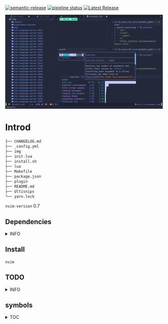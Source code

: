 [![semantic-release](https://img.shields.io/badge/%20%20%F0%9F%93%A6%F0%9F%9A%80-semantic--release-e10079.svg)](https://github.com/semantic-release/semantic-release)
[![pipeline status](https://gitlab.com/oeyoews/nvim/badges/nvim/pipeline.svg)](https://gitlab.com/oeyoews/nvim/-/commits/nvim)
[![Latest Release](https://gitlab.com/oeyoews/nvim/-/badges/release.svg)](https://gitlab.com/oeyoews/nvim/-/releases)

<img src="img/2022-06-17-01-20-01.png" width=512/>

# Introd

```tree
├── CHANGELOG.md
├── _config.yml
├── img
├── init.lua
├── install.sh
├── lua
├── Makefile
├── package.json
├── plugin
├── README.md
├── Ultisnips
└── yarn.lock
```

`nvim-version` 0.7
## Dependencies

<details>
<summary>INFO</summary>

* fzf
* python-pynvim(neovim)
* python(ultisnips)
* npm(for lsp-installer)
* shellcheck, codespell
* make(for install)
* ranger(file manager)
* need install noto-font-emoji or nerd font

</details>

## Install

`nvim`

## TODO

<details>
<summary>INFO</summary>

* [ ] cursor shake for null-ls
* [x] vim-plug or packer.nvim index probleb
* [x] config setting conflict
* [ ] integrate husky and (prettier)
* [x] highlight paraness
* [ ] learn lightspeed
* [x] learn use visual-line multi curline
* [?] json add double how effect config
* [ ] add format stylua by ci/cd
* [x] insert mode to hide cursorline
* [x] automatically install filetype server when first open
* [ ] bug: treesitter multi download
* [x] config opt(load)
* [x] learn packer, test packer automatically
* [x] format lua(include vim), this treesitter
* [x] learn lua: doom-nvim, nvchad to deeply look
* [x] add highlight symbols under cursor functions(terminal gnome support)
* [x] use packer.nvim to replace vim-plug
* [x] tidy vanilla.txt, maybe can write vanilla.markdown, last to txt
* [x] config tab space show in different filetype
* [x] move plugins/*.lua to lua folder, and to pure lua config
* [ ] add window number switch number(mousenum)
* [x] solve gitsign utf8
* [x] how to add templates in nvim
* [x] config norg table
* [x] config format
* [x] some sitution will cause error line repeat(maybe emoji or refresh time error)
  * [x] snowflake:  this emoji will cause this bug in kitty(only)

* [x] config new theme for material, like tilde,
* add shortkeys in vim to open browser html
* [?] fix the zh bug(maybe also is terminal)
* [x] add random banner and random color startup
  * <https://github.com/goolord/alpha-nvim/discussions/16#discussioncomment-2386902>
* first install automatically install
* [x] config dashboard
* [x] this emjoi shadow bug, maybe is kitty terminal(switch to wezterm compare)
* [x] some error tip from feline(active)
* [x] https://github.com/AstroNvim/AstroNvim, learn it option setting and lsp multi separate setting: fix lua global vim setting

</details>


## symbols

<details>
<summary>TOC</summary>
-- @ref: https://vim-jp.org/vimdoc-en/digraph.html
-- ­ • ¶ l ĸ j ─ g ﬀ ض  ß å q w e r t y u і z x c │ b n m ‥ » « µ Q ∥  ¿ © ª ® Æ × ẍ ₤ ⇒ ⇐ ↑ ↓ ⇔ ← → ⊚ ⌂ ∞ 9 ⊙
-- ▬ ▭ ▲ △ ▶ ▷ ▼ ▽ ◀ ◁ ◆ ◇ ◊ ○ ◎ ● ◐ ◑ ◘ ◙ ◢ ◣ ★ ☆ ☜ ☞ ☺ ☻ ☼ ♀ ♂ ♠ ♡ ♢ ♣ ♩ ♪
-- ^@ ^A ^B ^C ^D ^E ^F ^G ^H ^I ^@ ^K ^L ^M ^N ^O ^P ^Q ^R ^S ^T ^U ^V ^W ^X ^Y ^Z ^[ ^\ ^] ^^ ^_ # $ @ [ \ ] ^ ` { | } ~ ^? ~@ ~A ~B ~C ~D ~E ~F ~G ~H ~I ~J ~K ~L ~M ~N ~O ~P ~Q ~R ~S ~T ~U ~V ~W ~X ~Y ~Z ~[ ~\ ~] ~^ ~_ | ¡ ¢ £ ¤ ¥ ¦ § ¨ © ª « ¬ ­ ® ¯ ° ± ² ³ ´ µ ¶ · ¸ ¹ º » ¼ ½ ¾ ¿ À Á Â Ã Ä Å Æ Ç È É Ê Ë Ì Í Î Ï Ð Ñ Ò Ó Ô Õ Ö × Ø Ù Ú Û Ü Ý Þ ß à á â ã ä å æ ç è é ê ë ì í î ï ð ñ ò ó ô õ ö ÷ ø ù ú û ü ý þ ÿ  If ad ch Ā ā Ă ă Ą ą Ć ć Ĉ ĉ Ċ ċ Č č Ď ď Đ đ Ē ē Ĕ ĕ Ė ė Ę ę Ě ě Ĝ ĝ Ğ ğ Ġ ġ Ģ ģ Ĥ ĥ Ħ ħ Ĩ ĩ Ī ī Ĭ ĭ Į į İ ı Ĳ ĳ Ĵ ĵ Ķ ķ ĸ Ĺ ĺ Ļ ļ Ľ ľ Ŀ ŀ Ł ł Ń ń Ņ ņ Ň ň ŉ Ŋ ŋ Ō ō Ŏ ŏ Ő ő Œ œ Ŕ ŕ Ŗ ŗ Ř ř Ś ś Ŝ ŝ Ş ş Š š Ţ ţ Ť ť Ŧ ŧ Ũ ũ Ū ū Ŭ ŭ Ů ů Ű ű Ų ų Ŵ ŵ Ŷ ŷ Ÿ Ź ź Ż ż Ž ž Ơ ơ Ƣ ƣ Ʀ Ư ư Ƶ ƶ Ʒ Ǎ ǎ Ǐ ǐ Ǒ ǒ Ǔ ǔ Ǟ ǟ Ǡ ǡ Ǣ ǣ Ǥ ǥ Ǧ ǧ Ǩ ǩ Ǫ ǫ Ǭ ǭ Ǯ ǯ ǰ Ǵ ǵ ʿ ˇ ˘ ˙ ˚ ˛ ˝ Ά Έ Ή Ί Ό Ύ Ώ ΐ Α Β Γ Δ Ε Ζ Η Θ Ι Κ Λ Μ Ν Ξ Ο Π Ρ Σ Τ Υ Φ Χ Ψ Ω Ϊ Ϋ ά έ ή ί ΰ α β γ δ ε ζ η θ ι κ λ μ ν ξ ο π ρ ς σ τ υ φ χ ψ ω ϊ ϋ ό ύ ώ Ϙ ϙ Ϛ ϛ Ϝ ϝ Ϟ ϟ Ϡ ϡ ϴ ϵ Ё Ђ Ѓ Є Ѕ І Ї Ј Љ Њ Ћ Ќ Ў Џ А Б В Г Д Е Ж З И Й К Л М Н О П Р С Т У Ф Х Ц Ч Ш Щ Ъ Ы Ь Э Ю Я а б в г д е ж з и й к л м н о п р с т у ф х ц ч ш щ ъ ы ь э ю я ё ђ ѓ є ѕ і ї ј љ њ ћ ќ ў џ Ѣ ѣ Ѫ ѫ Ѳ ѳ Ѵ ѵ Ҁ ҁ Ґ ґ א ב ג ד ה ו ז ח ט י ך כ ל ם מ ן נ ס ע ף פ ץ צ ק ר ש ת ، ؛ ؟ ء آ أ ؤ إ ئ ا ب ة ت ث ج ح خ د ذ ر ز س ش ص ض ط ظ ع غ ـ ف ق ك ل م ن ه و ى ي ً ٌ ٍ َ ُ ِ ّ ْ ٰ پ ڤ گ ۰ ۱ ۲ ۳ ۴ ۵ ۶ ۷ ۸ ۹ Ḃ ḃ Ḇ ḇ Ḋ ḋ Ḏ ḏ Ḑ ḑ Ḟ ḟ Ḡ ḡ Ḣ ḣ Ḧ ḧ Ḩ ḩ Ḱ ḱ Ḵ ḵ Ḻ ḻ Ḿ ḿ Ṁ ṁ Ṅ ṅ Ṉ ṉ Ṕ ṕ Ṗ ṗ Ṙ ṙ Ṟ ṟ Ṡ ṡ Ṫ ṫ Ṯ ṯ Ṽ ṽ Ẁ ẁ Ẃ ẃ Ẅ ẅ Ẇ ẇ Ẋ ẋ Ẍ ẍ Ẏ ẏ Ẑ ẑ Ẕ ẕ ẖ ẗ ẘ ẙ Ả ả Ẻ ẻ Ẽ ẽ Ỉ ỉ Ỏ ỏ Ủ ủ Ỳ ỳ Ỷ ỷ Ỹ ỹ ἀ ἁ ἂ ἃ ἄ ἅ ἆ ἇ               ‐ – — ― ‖ ‗ ‘ ’ ‚ ‛ “ ” „ ‟ † ‡ • ‥ … ‰ ′ ″ ‴ ‵ ‶ ‷ ‸ ‹ › ※ ‾ ⁄ ⁰ ⁴ ⁵ ⁶ ⁷ ⁸ ⁹ ⁺ ⁻ ⁼ ⁽ ⁾ ⁿ ₀ ₁ ₂ ₃ ₄ ₅ ₆ ₇ ₈ ₉ ₊ ₋ ₌ ₍ ₎ ₤ ₧ ₩ € ₽ ₽ ℃ ℅ ℉ № ℗ ℞ ℠ ™ Ω Å ⅓ ⅔ ⅕ ⅖ ⅗ ⅘ ⅙ ⅚ ⅛ ⅜ ⅝ ⅞ Ⅰ Ⅱ Ⅲ Ⅳ Ⅴ Ⅵ Ⅶ Ⅷ Ⅸ Ⅹ Ⅺ Ⅻ ⅰ ⅱ ⅲ ⅳ ⅴ ⅵ ⅶ ⅷ ⅸ ⅹ ⅺ ⅻ ← ↑ → ↓ ↔ ↕ ⇐ ⇒ ⇔ ∀ ∂ ∃ ∅ ∆ ∇ ∈ ∋ ∏ ∑ − ∓ ∗ ∘ ∙ √ ∝ ∞ ∟ ∠ ∥ ∧ ∨ ∩ ∪ ∫ ∬ ∮ ∴ ∵ ∶ ∷ ∼ ∾ ≃ ≅ ≈ ≌ ≓ ≠ ≡ ≤ ≥ ≪ ≫ ≮ ≯ ⊂ ⊃ ⊆ ⊇ ⊙ ⊚ ⊥ ⋅ ⋮ ⋯ ⌂ ⌈ ⌉ ⌊ ⌋ ⌐ ⌒ ⌕ ⌠ ⌡ 〈 〉 ␣ ⑀ ⑁ ⑂ ⑃ ⑆ ⑇ ⑈ ⑉ ⒈ ⒉ ⒊ ⒋ ⒌ ⒍ ⒎ ⒏ ⒐ ─ ━ │ ┃ ┄ ┅ ┆ ┇ ┈ ┉ ┊ ┋ ┌ ┍ ┎ ┏ ┐ ┑ ┒ ┓ └ ┕ ┖ ┗ ┘ ┙ ┚ ┛ ├ ┝ ┠ ┣ ┤ ┥ ┨ ┫ ┬ ┯ ┰ ┳ ┴ ┷ ┸ ┻ ┼ ┿ ╂ ╋ ╱ ╲ ▀ ▄ █ ▌ ▐ ░ ▒ ▓ ■ □ ▢ ▣ ▤ ▥ ▦ ▧ ▨ ▩ ▪ ▬ ▭ ▲ △ ▶ ▷ ▼ ▽ ◀ ◁ ◆ ◇ ◊ ○ ◎ ● ◐ ◑ ◘ ◙ ◢ ◣ ★ ☆ ☜ ☞ ☺ ☻ ☼ ♀ ♂ ♠ ♡ ♢ ♣ ♩ ♪ ♫ ♭ ♮ ♯ ✓ ✗ ✠ 　 、 。 〃 〄 々 〆 〇 《 》 「 」 『 』 【 】 〒 〓 〔 〕 〖 〗 〜 ぁ あ ぃ い ぅ う ぇ え ぉ お か が き ぎ く ぐ け げ こ ご さ ざ し じ す ず せ ぜ そ ぞ た だ ち ぢ っ つ づ て で と ど な に ぬ ね の は ば ぱ ひ び ぴ ふ ぶ ぷ へ べ ぺ ほ ぼ ぽ ま み む め も ゃ や ゅ ゆ ょ よ ら り る れ ろ ゎ わ ゐ ゑ を ん ゔ ゛ ゜ ゝ ゞ ァ ア ィ イ ゥ ウ ェ エ ォ オ カ ガ キ ギ ク グ ケ ゲ コ ゴ サ ザ シ ジ ス ズ セ ゼ ソ ゾ タ ダ チ ヂ ッ ツ ヅ テ デ ト ド ナ ニ ヌ ネ ノ ハ バ パ ヒ ビ ピ フ ブ プ ヘ ベ ペ ホ ボ ポ マ ミ ム メ モ ャ ヤ ュ ユ ョ ヨ ラ リ ル レ ロ ヮ ワ ヰ ヱ ヲ ン ヴ ヵ ヶ ヷ ヸ ヹ ヺ ・ ー ヽ ヾ ㄅ ㄆ ㄇ ㄈ ㄉ ㄊ ㄋ ㄌ ㄍ ㄎ ㄏ ㄐ ㄑ ㄒ ㄓ ㄔ ㄕ ㄖ ㄗ ㄘ ㄙ ㄚ ㄛ ㄜ ㄞ ㄟ ㄠ ㄡ ㄢ ㄣ ㄤ ㄥ ㄦ ㄧ ㄨ ㄩ ㄪ ㄫ ㄬ ㈠ ㈡ ㈢ ㈣ ㈤ ㈥ ㈦ ㈧ ㈨ ﬀ ﬁ ﬂ ﬅ ﬆ
</details>
